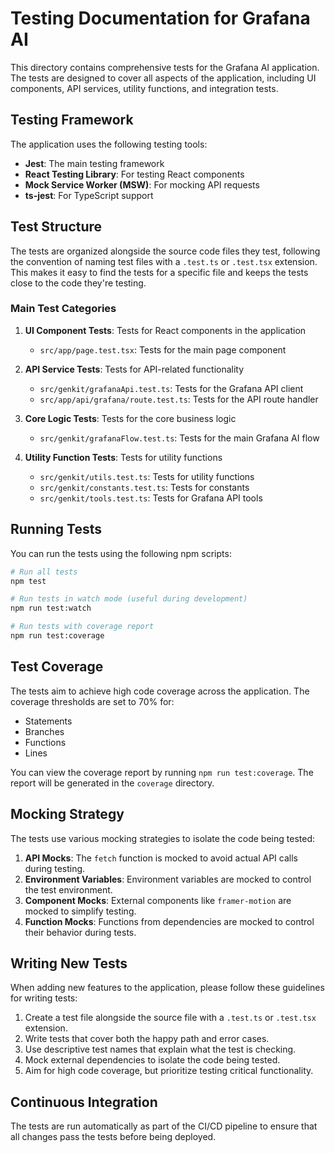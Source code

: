 # Testing Documentation for Grafana AI

This directory contains comprehensive tests for the Grafana AI application. The tests are designed to cover all aspects
of the application, including UI components, API services, utility functions, and integration tests.

## Testing Framework

The application uses the following testing tools:

- **Jest**: The main testing framework
- **React Testing Library**: For testing React components
- **Mock Service Worker (MSW)**: For mocking API requests
- **ts-jest**: For TypeScript support

## Test Structure

The tests are organized alongside the source code files they test, following the convention of naming test files with a
`.test.ts` or `.test.tsx` extension. This makes it easy to find the tests for a specific file and keeps the tests close
to the code they're testing.

### Main Test Categories

1. **UI Component Tests**: Tests for React components in the application
    - `src/app/page.test.tsx`: Tests for the main page component

2. **API Service Tests**: Tests for API-related functionality
    - `src/genkit/grafanaApi.test.ts`: Tests for the Grafana API client
    - `src/app/api/grafana/route.test.ts`: Tests for the API route handler

3. **Core Logic Tests**: Tests for the core business logic
    - `src/genkit/grafanaFlow.test.ts`: Tests for the main Grafana AI flow

4. **Utility Function Tests**: Tests for utility functions
    - `src/genkit/utils.test.ts`: Tests for utility functions
    - `src/genkit/constants.test.ts`: Tests for constants
    - `src/genkit/tools.test.ts`: Tests for Grafana API tools

## Running Tests

You can run the tests using the following npm scripts:

```bash
# Run all tests
npm test

# Run tests in watch mode (useful during development)
npm run test:watch

# Run tests with coverage report
npm run test:coverage
```

## Test Coverage

The tests aim to achieve high code coverage across the application. The coverage thresholds are set to 70% for:

- Statements
- Branches
- Functions
- Lines

You can view the coverage report by running `npm run test:coverage`. The report will be generated in the `coverage`
directory.

## Mocking Strategy

The tests use various mocking strategies to isolate the code being tested:

1. **API Mocks**: The `fetch` function is mocked to avoid actual API calls during testing.
2. **Environment Variables**: Environment variables are mocked to control the test environment.
3. **Component Mocks**: External components like `framer-motion` are mocked to simplify testing.
4. **Function Mocks**: Functions from dependencies are mocked to control their behavior during tests.

## Writing New Tests

When adding new features to the application, please follow these guidelines for writing tests:

1. Create a test file alongside the source file with a `.test.ts` or `.test.tsx` extension.
2. Write tests that cover both the happy path and error cases.
3. Use descriptive test names that explain what the test is checking.
4. Mock external dependencies to isolate the code being tested.
5. Aim for high code coverage, but prioritize testing critical functionality.

## Continuous Integration

The tests are run automatically as part of the CI/CD pipeline to ensure that all changes pass the tests before being
deployed.